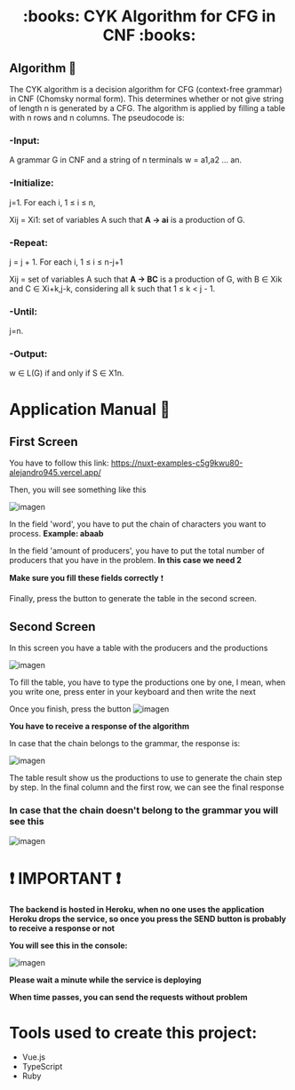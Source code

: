 <h1 align="center">:books: CYK Algorithm for CFG in CNF :books:</h1>


## Algorithm :pencil:
The CYK algorithm is a decision algorithm for CFG (context-free grammar) in CNF (Chomsky normal form). This determines whether or not give string of length n is generated by a CFG. The algorithm is applied by filling a table with n rows and n columns. The pseudocode is:

### -Input: 
A grammar G in CNF and a string of n terminals w = a1,a2 ... an.

### -Initialize:
j=1. For each i, 1 ≤ i ≤ n,

Xij = Xi1: set of variables A such that **A -> ai** is a production of G.
  
### -Repeat:
j = j + 1. For each i, 1 ≤ i ≤ n-j+1 

Xij = set of variables A such that **A -> BC** is a production of G, with B ∈ Xik and C ∈ Xi+k,j-k, considering all k such that 1 ≤ k < j - 1.
  
### -Until: 
j=n.

### -Output: 
w ∈ L(G) if and only if S ∈ X1n.


# Application Manual :notebook:
## First Screen

You have to follow this link: https://nuxt-examples-c5g9kwu80-alejandro945.vercel.app/

Then, you will see something like this

![imagen](https://user-images.githubusercontent.com/80568091/201343169-d0609682-f31d-4c32-b90a-053974c5e2e6.png)

In the field 'word', you have to put the chain of characters you want to process. **Example: abaab**

In the field 'amount of producers', you have to put the total number of producers that you have in the problem. **In this case we need 2**

**Make sure you fill these fields correctly** :heavy_exclamation_mark:

Finally, press the button to generate the table in the second screen.

## Second Screen

In this screen you have a table with the producers and the productions

![imagen](https://user-images.githubusercontent.com/80568091/201343858-3e0c8356-66dc-4eff-bd36-4295723b0f56.png)

To fill the table, you have to type the productions one by one, I mean, when you write one, press enter in your keyboard and then write the next

Once you finish, press the button ![imagen](https://user-images.githubusercontent.com/80568091/201345166-cdfc7840-a117-4c58-8ad8-0216bac13ac7.png)

**You have to receive a response of the algorithm**

In case that the chain belongs to the grammar, the response is:

![imagen](https://user-images.githubusercontent.com/80568091/201345330-cd7a6fb6-0941-43c5-98f2-341daddfb47f.png)

The table result show us the productions to use to generate the chain step by step. In the final column and the first row, we can see the final response

### In case that the chain doesn't belong to the grammar you will see this

![imagen](https://user-images.githubusercontent.com/80568091/201346640-c6fb64a0-a042-49b0-837c-84a556134451.png)

# :heavy_exclamation_mark: IMPORTANT :heavy_exclamation_mark:
**The backend is hosted in Heroku, when no one uses the application Heroku drops the service, so once you press the SEND button is probably to receive a response or not**

**You will see this in the console:**

![imagen](https://user-images.githubusercontent.com/80568091/201422017-01ad02ab-b5df-4abc-97e7-fb0b043f6a07.png)

**Please wait a minute while the service is deploying**

**When time passes, you can send the requests without problem**





# Tools used to create this project:
* Vue.js
* TypeScript
* Ruby







  
  

  
  
 

